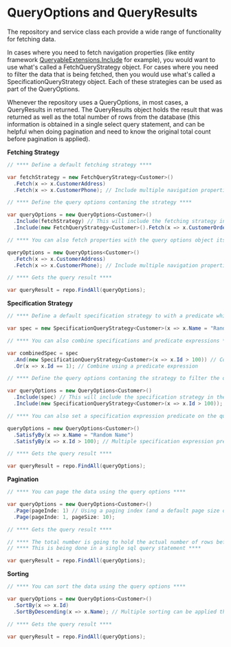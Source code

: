 # QueryOptions and QueryResults

The repository and service class each provide a wide range of functionality for fetching data.

In cases where you need to fetch navigation properties (like entity framework [QueryableExtensions.Include](https://msdn.microsoft.com/en-us/library/system.data.entity.queryableextensions.include(v=vs.113).aspx) for example), you would want to use what's called a FetchQueryStrategy object.
For cases where you need to filter the data that is being fetched, then you would use what's called a SpecificationQueryStrategy object.
Each of these strategies can be used as part of the QueryOptions.

Whenever the repository uses a QueryOptions, in most cases, a QueryResults in returned. The QueryResults object holds the result that was returned as well as the total number of rows from the database (this information is obtained in a single select query statement, and can be helpful when doing pagination and need to know the original total count before pagination is applied).

**Fetching Strategy**

```csharp
// **** Define a default fetching strategy ****

var fetchStrategy = new FetchQueryStrategy<Customer>()
  .Fetch(x => x.CustomerAddress)
  .Fetch(x => x.CustomerPhone); // Include multiple navigation properties this way

// **** Define the query options contaning the strategy ****

var queryOptions = new QueryOptions<Customer>()
  .Include(fetchStrategy) // This will include the fetching strategy in the query options
  .Include(new FetchQueryStrategy<Customer>().Fetch(x => x.CustomerOrder)); // Multiple fetching strategies can be combined this way

// **** You can also fetch properties with the query options object itself ****

queryOptions = new QueryOptions<Customer>()
  .Fetch(x => x.CustomerAddress)
  .Fetch(x => x.CustomerPhone); // Include multiple navigation properties this way

// **** Gets the query result ****

var queryResult = repo.FindAll(queryOptions);
```

**Specification Strategy**

```csharp
// **** Define a default specification strategy to with a predicate which is used to filter the data ****

var spec = new SpecificationQueryStrategy<Customer>(x => x.Name = "Random Name");

// **** You can also combine specifications and predicate expressions ****

var combinedSpec = spec
  .And(new SpecificationQueryStrategy<Customer>(x => x.Id > 100)) // Combine using a spec
  .Or(x => x.Id == 1); // Combine using a predicate expression

// **** Define the query options contaning the strategy to filter the data ****

var queryOptions = new QueryOptions<Customer>()
  .Include(spec) // This will include the specification strategy in the query options
  .Include(new SpecificationQueryStrategy<Customer>(x => x.Id > 100)); // Multiple specs can be combined this way

// **** You can also set a specification expression predicate on the query options object itself ****

queryOptions = new QueryOptions<Customer>()
  .SatisfyBy(x => x.Name = "Random Name")
  .SatisfyBy(x => x.Id > 100); // Multiple specification expression predicates can be combine this way

// **** Gets the query result ****

var queryResult = repo.FindAll(queryOptions);
```

**Pagination**

```csharp
// **** You can page the data using the query options ****

var queryOptions = new QueryOptions<Customer>()
  .Page(pageInde: 1) // Using a paging index (and a default page size of 100 items)
  .Page(pageInde: 1, pageSize: 10);

// **** Gets the query result ****

// **** The total number is going to hold the actual number of rows before pagination was applied ****
// **** This is being done in a single sql query statement ****

var queryResult = repo.FindAll(queryOptions);
```

**Sorting**

```csharp
// **** You can sort the data using the query options ****

var queryOptions = new QueryOptions<Customer>()
  .SortBy(x => x.Id)
  .SortByDescending(x => x.Name); // Multiple sorting can be applied this way

// **** Gets the query result ****

var queryResult = repo.FindAll(queryOptions);
```
